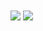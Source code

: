   <img align="center" src="https://github-readme-stats.vercel.app/api/pin/?username=claitonllemes&repo=github-readme-stats" />

  <img align="center" src="https://github-readme-stats.vercel.app/api/pin/?username=claitonllemes&repo=convoychat" />

